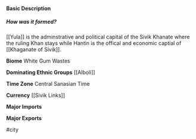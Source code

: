 #### Basic Description

##### How was it formed?
[[Yula]] is the adminstrative and political capital of the Sivik Khanate where the ruling Khan stays while Hantin is the offical and economic captial of [[Khaganate of Sivik]]. 

**Biome**
White Gum Wastes

**Dominating Ethnic Groups**
[[Alboli]]

**Time Zone**
Central Sanasian Time

**Currency**
[[Sivik Links]]

**Major Imports**

**Major Exports**

#city